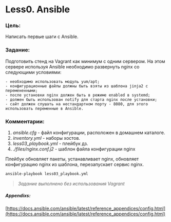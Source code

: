 # Less0. Ansible
### Цель:
Написать первые шаги с Ansible.

### Задание:
Подготовить стенд на Vagrant как минимум с одним сервером. На этом сервере используя Ansible необходимо развернуть nginx со следующими условиями:

	- необходимо использовать модуль yum/apt;
	- конфигурационные файлы должны быть взяты из шаблона jinja2 с перемененными;
    - после установки nginx должен быть в режиме enabled в systemd;
    - должен быть использован notify для старта nginx после установки;
    - сайт должен слушать на нестандартном порту - 8080, для этого использовать переменные в Ansible.

### Комментарии:
1. _ansible.cfg_ - файл конфигурации, расположен в домашнем каталоге.
2. _inventory.yml_ - наборы хостов.
3. _less03_playbook.yml_ - плейбук дз.
4. _./files/nginx.conf.j2_  - шаблон файла конфигурации nginx

Плейбук обновляет пакеты, устанавливает nginx, обновляет конфигурацию nginx из шаблона, перезапускает сервис nginx.
```bash
ansible-playbook less03_playbook.yml
```
> *Задание выполнено без использования Vagrant*

##### Appendixs:
[https://docs.ansible.com/ansible/latest/reference_appendices/config.html](https://docs.ansible.com/ansible/latest/reference_appendices/config.html)
